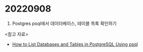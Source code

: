 # 20220908

1. Postgres psql에서 데이터베이스, 테이블 목록 확인하기

<참고 자료>

- [How to List Databases and Tables in PostgreSQL Using psql](https://chartio.com/resources/tutorials/how-to-list-databases-and-tables-in-postgresql-using-psql/)
